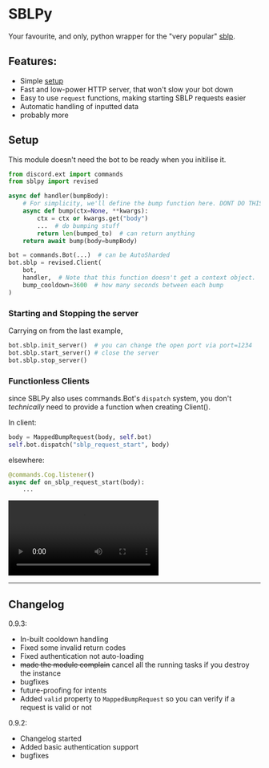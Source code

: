 # SBLPy
Your favourite, and only, python wrapper for the "very popular" 
[sblp](https://example.com).


## Features:
* Simple [setup](#Setup)
* Fast and low-power HTTP server, that won't slow your bot down
* Easy to use `request` functions, making starting SBLP requests easier
* Automatic handling of inputted data
* probably more

## Setup
This module doesn't need the bot to be ready when you initilise it.

```python
from discord.ext import commands
from sblpy import revised

async def handler(bumpBody):
    # For simplicity, we'll define the bump function here. DONT DO THIS!
    async def bump(ctx=None, **kwargs):
        ctx = ctx or kwargs.get("body")
        ...  # do bumping stuff
        return len(bumped_to)  # can return anything
    return await bump(body=bumpBody)

bot = commands.Bot(...)  # can be AutoSharded
bot.sblp = revised.Client(
    bot, 
    handler,  # Note that this function doesn't get a context object.
    bump_cooldown=3600  # how many seconds between each bump
)
```
### Starting and Stopping the server
Carrying on from the last example,
```python
bot.sblp.init_server()  # you can change the open port via port=1234
bot.sblp.start_server() # close the server
bot.sblp.stop_server()
```

### Functionless Clients
since SBLPy also uses commands.Bot's `dispatch` system, you don't *technically* need to provide a function when creating Client().

In client:
```python
body = MappedBumpRequest(body, self.bot)
self.bot.dispatch("sblp_request_start", body)
```

elsewhere:
```python
@commands.Cog.listener()
async def on_sblp_request_start(body):
    ...
```

![requestmp4](.assets/request.mp4)

------------------------------
## Changelog
0.9.3:
* In-built cooldown handling
* Fixed some invalid return codes
* Fixed authentication not auto-loading
* ~~made the module complain~~ cancel all the running tasks if you destroy the instance
* bugfixes
* future-proofing for intents
* Added `valid` property to `MappedBumpRequest` so you can verify if a request is valid or not

0.9.2:

* Changelog started
* Added basic authentication support
* bugfixes
